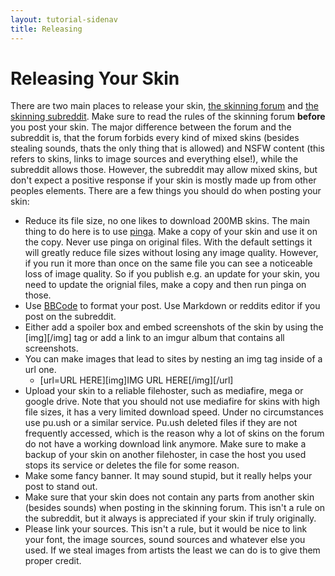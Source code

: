 ```yaml
---
layout: tutorial-sidenav
title: Releasing
---
```


# Releasing Your Skin
There are two main places to release your skin, [the skinning forum](https://osu.ppy.sh/forum/15) and [the skinning subreddit](https://www.reddit.com/r/OsuSkins/). Make sure to read the rules of the skinning forum **before** you post your skin. The major difference between the forum and the subreddit is, that the forum forbids every kind of mixed skins (besides stealing sounds, thats the only thing that is allowed) and NSFW content (this refers to skins, links to image sources and everything else!), while the subreddit allows those. However, the subreddit may allow mixed skins, but don't expect a positive response if your skin is mostly made up from other peoples elements.
There are a few things you should do when posting your skin:
- Reduce its file size, no one likes to download 200MB skins. The main thing to do here is to use [pinga](https://css-ig.net/pingo). Make a copy of your skin and use it on the copy. Never use pinga on original files. With the default settings it will greatly reduce file sizes without losing any image quality. However, if you run it more than once on the same file you can see a noticeable loss of image quality. So if you publish e.g. an update for your skin, you need to update the orignial files, make a copy and then run pinga on those.
- Use [BBCode](https://osu.ppy.sh/help/wiki/BBCode) to format your post. Use Markdown or reddits editor if you post on the subreddit.
- Either add a spoiler box and embed screenshots of the skin by using the [img][/img] tag or add a link to an imgur album that contains all screenshots.
- You can make images that lead to sites by nesting an img tag inside of a url one.
    - [url=URL HERE][img]IMG URL HERE[/img][/url]
- Upload your skin to a reliable filehoster, such as mediafire, mega or google drive. Note that you should not use mediafire for skins with high file sizes, it has a very limited download speed. Under no circumstances use pu.ush or a similar service. Pu.ush deleted files if they are not frequently accessed, which is the reason why a lot of skins on the forum do not have a working download link anymore. Make sure to make a backup of your skin on another filehoster, in case the host you used stops its service or deletes the file for some reason.
- Make some fancy banner. It may sound stupid, but it really helps your post to stand out.
- Make sure that your skin does not contain any parts from another skin (besides sounds) when posting in the skinning forum. This isn't a rule on the subreddit, but it always is appreciated if your skin if truly originally.
- Please link your sources. This isn't a rule, but it would be nice to link your font, the image sources, sound sources and whatever else you used. If we steal images from artists the least we can do is to give them proper credit.
